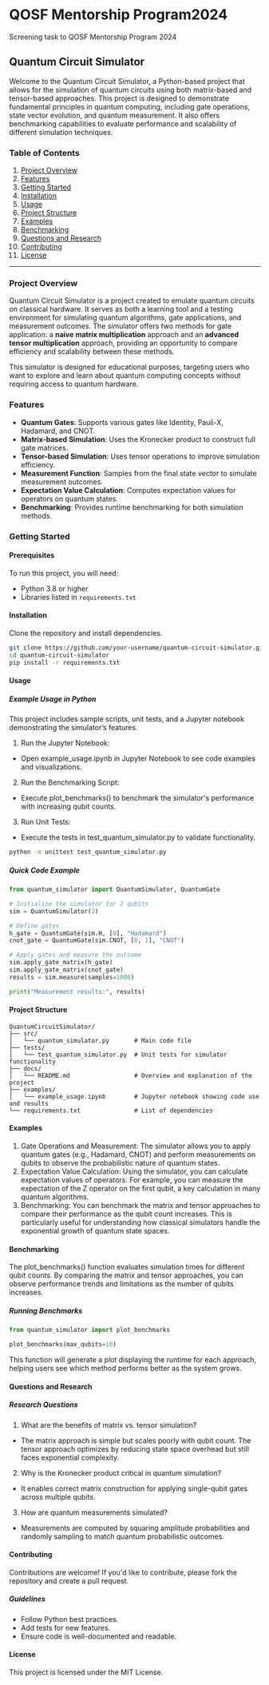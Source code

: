 # QOSF Mentorship Program2024
Screening task to QOSF Mentorship Program 2024

## Quantum Circuit Simulator

Welcome to the Quantum Circuit Simulator, a Python-based project that allows for the simulation of quantum circuits using both matrix-based and tensor-based approaches. This project is designed to demonstrate fundamental principles in quantum computing, including gate operations, state vector evolution, and quantum measurement. It also offers benchmarking capabilities to evaluate performance and scalability of different simulation techniques.

### Table of Contents

1. [Project Overview](#project-overview)
2. [Features](#features)
3. [Getting Started](#getting-started)
4. [Installation](#installation)
5. [Usage](#usage)
6. [Project Structure](#project-structure)
7. [Examples](#examples)
8. [Benchmarking](#benchmarking)
9. [Questions and Research](#questions-and-research)
10. [Contributing](#contributing)
11. [License](#license)

---

### Project Overview

Quantum Circuit Simulator is a project created to emulate quantum circuits on classical hardware. It serves as both a learning tool and a testing environment for simulating quantum algorithms, gate applications, and measurement outcomes. The simulator offers two methods for gate application: a **naive matrix multiplication** approach and an **advanced tensor multiplication** approach, providing an opportunity to compare efficiency and scalability between these methods.

This simulator is designed for educational purposes, targeting users who want to explore and learn about quantum computing concepts without requiring access to quantum hardware.

### Features

- **Quantum Gates**: Supports various gates like Identity, Pauli-X, Hadamard, and CNOT.
- **Matrix-based Simulation**: Uses the Kronecker product to construct full gate matrices.
- **Tensor-based Simulation**: Uses tensor operations to improve simulation efficiency.
- **Measurement Function**: Samples from the final state vector to simulate measurement outcomes.
- **Expectation Value Calculation**: Computes expectation values for operators on quantum states.
- **Benchmarking**: Provides runtime benchmarking for both simulation methods.

### Getting Started

#### Prerequisites

To run this project, you will need:

- Python 3.8 or higher
- Libraries listed in `requirements.txt`

#### Installation

Clone the repository and install dependencies.

```bash
git clone https://github.com/your-username/quantum-circuit-simulator.git
cd quantum-circuit-simulator
pip install -r requirements.txt
```

#### Usage
##### Example Usage in Python
This project includes sample scripts, unit tests, and a Jupyter notebook demonstrating the simulator’s features.
1. Run the Jupyter Notebook:
  - Open example_usage.ipynb in Jupyter Notebook to see code examples and visualizations.
2. Run the Benchmarking Script:
  - Execute plot_benchmarks() to benchmark the simulator's performance with increasing qubit counts.
3. Run Unit Tests:
  - Execute the tests in test_quantum_simulator.py to validate functionality.

```bash
python -m unittest test_quantum_simulator.py
```

##### Quick Code Example
```python
from quantum_simulator import QuantumSimulator, QuantumGate

# Initialize the simulator for 2 qubits
sim = QuantumSimulator(2)

# Define gates
h_gate = QuantumGate(sim.H, [0], "Hadamard")
cnot_gate = QuantumGate(sim.CNOT, [0, 1], "CNOT")

# Apply gates and measure the outcome
sim.apply_gate_matrix(h_gate)
sim.apply_gate_matrix(cnot_gate)
results = sim.measure(samples=1000)

print("Measurement results:", results)
```

#### Project Structure
```plaintext
QuantumCircuitSimulator/
├── src/
│   └── quantum_simulator.py       # Main code file
├── tests/
│   └── test_quantum_simulator.py  # Unit tests for simulator functionality
├── docs/
│   └── README.md                  # Overview and explanation of the project
├── examples/
│   └── example_usage.ipynb        # Jupyter notebook showing code use and results
└── requirements.txt               # List of dependencies
```

#### Examples
1. Gate Operations and Measurement: The simulator allows you to apply quantum gates (e.g., Hadamard, CNOT) and perform measurements on qubits to observe the probabilistic nature of quantum states.
2. Expectation Value Calculation: Using the simulator, you can calculate expectation values of operators. For example, you can measure the expectation of the Z operator on the first qubit, a key calculation in many quantum algorithms.
3. Benchmarking: You can benchmark the matrix and tensor approaches to compare their performance as the qubit count increases. This is particularly useful for understanding how classical simulators handle the exponential growth of quantum state spaces.

#### Benchmarking
The plot_benchmarks() function evaluates simulation times for different qubit counts. By comparing the matrix and tensor approaches, you can observe performance trends and limitations as the number of qubits increases.

##### Running Benchmarks
```python
from quantum_simulator import plot_benchmarks

plot_benchmarks(max_qubits=10)
```
This function will generate a plot displaying the runtime for each approach, helping users see which method performs better as the system grows.

#### Questions and Research
##### Research Questions
1. What are the benefits of matrix vs. tensor simulation?
  - The matrix approach is simple but scales poorly with qubit count. The tensor approach optimizes by reducing state space overhead but still faces exponential complexity.

2. Why is the Kronecker product critical in quantum simulation?
  - It enables correct matrix construction for applying single-qubit gates across multiple qubits.

3. How are quantum measurements simulated?
  - Measurements are computed by squaring amplitude probabilities and randomly sampling to match quantum probabilistic outcomes.

#### Contributing
Contributions are welcome! If you'd like to contribute, please fork the repository and create a pull request.
##### Guidelines
  - Follow Python best practices.
  - Add tests for new features.
  - Ensure code is well-documented and readable.

#### License
This project is licensed under the MIT License.




